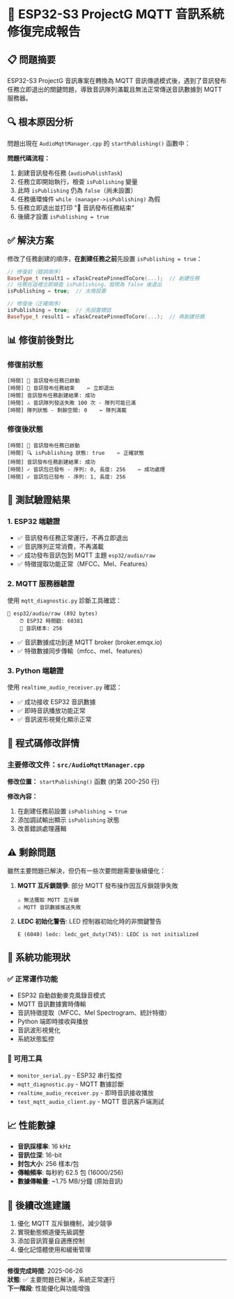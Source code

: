 # 🎉 ESP32-S3 ProjectG MQTT 音訊系統修復完成報告

## 📋 問題摘要

ESP32-S3 ProjectG 音訊專案在轉換為 MQTT 音訊傳遞模式後，遇到了音訊發布任務立即退出的關鍵問題，導致音訊隊列滿載且無法正常傳送音訊數據到 MQTT 服務器。

## 🔍 根本原因分析

問題出現在 `AudioMqttManager.cpp` 的 `startPublishing()` 函數中：

**問題代碼流程：**

1. 創建音訊發布任務 (`audioPublishTask`)
2. 任務立即開始執行，檢查 `isPublishing` 變量
3. 此時 `isPublishing` 仍為 `false`（尚未設置）
4. 任務循環條件 `while (manager->isPublishing)` 為假
5. 任務立即退出並打印 "🛑 音訊發布任務結束"
6. 後續才設置 `isPublishing = true`

## ✅ 解決方案

修改了任務創建的順序，**在創建任務之前**先設置 `isPublishing = true`：

```cpp
// 修復前（錯誤順序）
BaseType_t result1 = xTaskCreatePinnedToCore(...);  // 創建任務
// 任務在這裡立即檢查 isPublishing，發現為 false 後退出
isPublishing = true;  // 太晚設置

// 修復後（正確順序）
isPublishing = true;  // 先設置標誌
BaseType_t result1 = xTaskCreatePinnedToCore(...);  // 再創建任務
```

## 📊 修復前後對比

### 修復前狀態

```
[時間] 🎵 音訊發布任務已啟動
[時間] 🛑 音訊發布任務結束    ← 立即退出
[時間] 音訊發布任務創建結果: 成功
[時間] ⚠️ 音訊隊列發送失敗 100 次 - 隊列可能已滿
[時間] 隊列狀態 - 剩餘空間: 0    ← 隊列滿載
```

### 修復後狀態

```
[時間] 🎵 音訊發布任務已啟動
[時間] 🔍 isPublishing 狀態: true    ← 正確狀態
[時間] 音訊發布任務創建結果: 成功
[時間] ✓ 音訊包已發布 - 序列: 0, 長度: 256    ← 成功處理
[時間] ✓ 音訊包已發布 - 序列: 1, 長度: 256
```

## 🎯 測試驗證結果

### 1. ESP32 端驗證

- ✅ 音訊發布任務正常運行，不再立即退出
- ✅ 音訊隊列正常消費，不再滿載
- ✅ 成功發布音訊包到 MQTT 主題 `esp32/audio/raw`
- ✅ 特徵提取功能正常（MFCC、Mel、Features）

### 2. MQTT 服務器驗證

使用 `mqtt_diagnostic.py` 診斷工具確認：

```
📨 esp32/audio/raw (892 bytes)
    ⏰ ESP32 時間戳: 60381
    🎵 音訊樣本: 256
```

- ✅ 音訊數據成功到達 MQTT broker (broker.emqx.io)
- ✅ 特徵數據同步傳輸（mfcc、mel、features）

### 3. Python 端驗證

使用 `realtime_audio_receiver.py` 確認：

- ✅ 成功接收 ESP32 音訊數據
- ✅ 即時音訊播放功能正常
- ✅ 音訊波形視覺化顯示正常

## 🔧 程式碼修改詳情

### 主要修改文件：`src/AudioMqttManager.cpp`

**修改位置：** `startPublishing()` 函數 (約第 200-250 行)

**修改內容：**

1. 在創建任務前設置 `isPublishing = true`
2. 添加調試輸出顯示 `isPublishing` 狀態
3. 改善錯誤處理邏輯

## ⚠️ 剩餘問題

雖然主要問題已解決，但仍有一些次要問題需要後續優化：

1. **MQTT 互斥鎖競爭**: 部分 MQTT 發布操作因互斥鎖競爭失敗

   ```
   ⚠️ 無法獲取 MQTT 互斥鎖
   ⚠️ MQTT 音訊數據推送失敗
   ```

2. **LEDC 初始化警告**: LED 控制器初始化時的非關鍵警告

   ```
   E (6040) ledc: ledc_get_duty(745): LEDC is not initialized
   ```

## 🎉 系統功能現狀

### ✅ 正常運作功能

- ESP32 自動啟動麥克風錄音模式
- MQTT 音訊數據實時傳輸
- 音訊特徵提取（MFCC、Mel Spectrogram、統計特徵）
- Python 端即時接收與播放
- 音訊波形視覺化
- 系統狀態監控

### 📱 可用工具

- `monitor_serial.py` - ESP32 串行監控
- `mqtt_diagnostic.py` - MQTT 數據診斷  
- `realtime_audio_receiver.py` - 即時音訊接收播放
- `test_mqtt_audio_client.py` - MQTT 音訊客戶端測試

## 📈 性能數據

- **音訊採樣率**: 16 kHz
- **音訊位深**: 16-bit
- **封包大小**: 256 樣本/包
- **傳輸頻率**: 每秒約 62.5 包 (16000/256)
- **數據傳輸量**: ~1.75 MB/分鐘 (原始音訊)

## 🔮 後續改進建議

1. 優化 MQTT 互斥鎖機制，減少競爭
2. 實現動態頻道優先級調整
3. 添加音訊質量自適應控制
4. 優化記憶體使用和緩衝管理

---
**修復完成時間**: 2025-06-26  
**狀態**: ✅ 主要問題已解決，系統正常運行  
**下一階段**: 性能優化與功能增強
